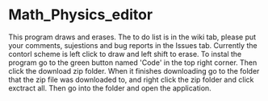 # Math_Physics_editor
This program draws and erases.
The to do list is in the wiki tab, please put your comments, sujestions and bug reports in the Issues tab.
Currently the contorl scheme is left click to draw and left shift to erase.
To instal the program go to the green button named 'Code' in the top right corner.
Then click the download zip folder. When it finishes downloading go to the folder that the zip file was downloaded to, and right click the zip folder and click exctract all. Then go into the folder and open the application.
